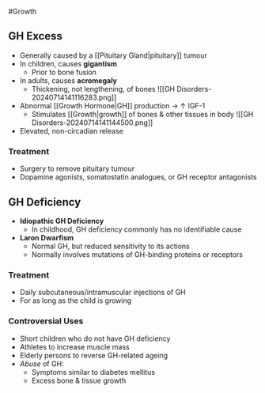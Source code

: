 #Growth 
## GH Excess
- Generally caused by a [[Pituitary Gland|pituitary]] tumour
- In children, causes **gigantism**
	- Prior to bone fusion
- In adults, causes **acromegaly**
	- Thickening, not lengthening, of bones
![[GH Disorders-20240714141116283.png]]
- Abnormal [[Growth Hormone|GH]] production → $\uparrow$ IGF-1
	- Stimulates [[Growth|growth]] of bones & other tissues in body
![[GH Disorders-20240714141144500.png]]
- Elevated, non-circadian release
### Treatment
- Surgery to remove pituitary tumour
- Dopamine agonists, somatostatin analogues, or GH receptor antagonists
## GH Deficiency
- **Idiopathic GH Deficiency**
	- In childhood, GH deficiency commonly has no identifiable cause
- **Laron Dwarfism**
	- Normal GH, but reduced sensitivity to its actions
	- Normally involves mutations of GH-binding proteins or receptors
### Treatment
- Daily subcutaneous/intramuscular injections of GH
- For as long as the child is growing
### Controversial Uses
- Short children who do not have GH deficiency
- Athletes to increase muscle mass
- Elderly persons to reverse GH-related ageing
- *Abuse* of GH:
	- Symptoms similar to diabetes mellitus
	- Excess bone & tissue growth
